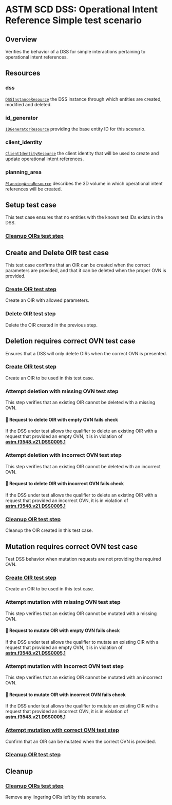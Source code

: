 # ASTM SCD DSS: Operational Intent Reference Simple test scenario

## Overview

Verifies the behavior of a DSS for simple interactions pertaining to operational intent references.

## Resources

### dss

[`DSSInstanceResource`](../../../../resources/astm/f3548/v21/dss.py) the DSS instance through which entities are created, modified and deleted.

### id_generator

[`IDGeneratorResource`](../../../../resources/interuss/id_generator.py) providing the base entity ID for this scenario.

### client_identity

[`ClientIdentityResource`](../../../../resources/communications/client_identity.py) the client identity that will be used to create and update operational intent references.

### planning_area

[`PlanningAreaResource`](../../../../resources/astm/f3548/v21/planning_area.py) describes the 3D volume in which operational intent references will be created.

## Setup test case

This test case ensures that no entities with the known test IDs exists in the DSS.

### [Cleanup OIRs test step](./clean_workspace_op_intents.md)

## Create and Delete OIR test case

This test case confirms that an OIR can be created when the correct parameters are provided,
and that it can be deleted when the proper OVN is provided.

### [Create OIR test step](./fragments/oir/crud/create_query.md)

Create an OIR with allowed parameters.

### [Delete OIR test step](./fragments/oir/crud/delete_query.md)

Delete the OIR created in the previous step.

## Deletion requires correct OVN test case

Ensures that a DSS will only delete OIRs when the correct OVN is presented.

### [Create OIR test step](./fragments/oir/crud/create_query.md)

Create an OIR to be used in this test case.

### Attempt deletion with missing OVN test step

This step verifies that an existing OIR cannot be deleted with a missing OVN.

#### 🛑 Request to delete OIR with empty OVN fails check

If the DSS under test allows the qualifier to delete an existing OIR with a request that provided an empty OVN,
it is in violation of **[astm.f3548.v21.DSS0005,1](../../../../requirements/astm/f3548/v21.md)**

### Attempt deletion with incorrect OVN test step

This step verifies that an existing OIR cannot be deleted with an incorrect OVN.

#### 🛑 Request to delete OIR with incorrect OVN fails check

If the DSS under test allows the qualifier to delete an existing OIR with a request that provided an incorrect OVN,
it is in violation of **[astm.f3548.v21.DSS0005,1](../../../../requirements/astm/f3548/v21.md)**

### [Cleanup OIR test step](./fragments/oir/crud/delete_query.md)

Cleanup the OIR created in this test case.

## Mutation requires correct OVN test case

Test DSS behavior when mutation requests are not providing the required OVN.

### [Create OIR test step](./fragments/oir/crud/create_query.md)

Create an OIR to be used in this test case.

### Attempt mutation with missing OVN test step

This step verifies that an existing OIR cannot be mutated with a missing OVN.

#### 🛑 Request to mutate OIR with empty OVN fails check

If the DSS under test allows the qualifier to mutate an existing OIR with a request that provided an empty OVN,
it is in violation of **[astm.f3548.v21.DSS0005,1](../../../../requirements/astm/f3548/v21.md)**

### Attempt mutation with incorrect OVN test step

This step verifies that an existing OIR cannot be mutated with an incorrect OVN.

#### 🛑 Request to mutate OIR with incorrect OVN fails check

If the DSS under test allows the qualifier to mutate an existing OIR with a request that provided an incorrect OVN,
it is in violation of **[astm.f3548.v21.DSS0005,1](../../../../requirements/astm/f3548/v21.md)**

### [Attempt mutation with correct OVN test step](./fragments/oir/crud/update_query.md)

Confirm that an OIR can be mutated when the correct OVN is provided.

### [Cleanup OIR test step](./fragments/oir/crud/delete_query.md)

## Cleanup

### [Cleanup OIRs test step](./clean_workspace_op_intents.md)

Remove any lingering OIRs left by this scenario.

